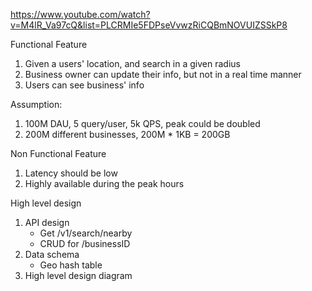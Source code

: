 https://www.youtube.com/watch?v=M4lR_Va97cQ&list=PLCRMIe5FDPseVvwzRiCQBmNOVUIZSSkP8

Functional Feature
1. Given a users' location, and search in a given radius
2. Business owner can update their info, but not in a real time manner
3. Users can see business' info

Assumption: 
1. 100M DAU, 5 query/user, 5k QPS, peak could be doubled
2. 200M different businesses, 200M * 1KB = 200GB

Non Functional Feature
1. Latency should be low
2. Highly available during the peak hours


High level design
1. API design 
   - Get /v1/search/nearby
   - CRUD for /businessID
2. Data schema
   - Geo hash table
3. High level design diagram